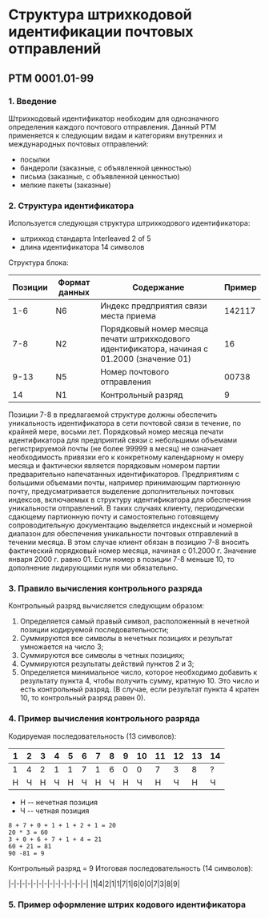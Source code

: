 # Структура штрихкодовой идентификации почтовых отправлений

## РТМ 0001.01-99

### 1. Введение

Штрихкодовый идентификатор необходим для однозначного определения
каждого почтового отправления. Данный РТМ применяется к следующим видам и категориям внутренних и международных почтовых отправлений:
  * посылки
  * бандероли (заказные, с объявленной ценностью)
  * письма (заказные, с объявленной ценностью)
  * мелкие пакеты (заказные)

### 2. Структура идентификатора

Используется следующая структура штрихкодового идентификатора:
  * штрихкод стандарта Interleaved 2 of 5
  * длина идентификатора 14 символов

Структура блока:

|Позиции|Формат данных|Содержание|Пример|
|-------|-------------|----------|------|
|1-6|N6|Индекс предприятия связи места приема|142117|
|7-8|N2|Порядковый номер месяца печати штрихкодового идентификатора, начиная с 01.2000 (значение 01)|16|
|9-13|N5|Номер почтового отправления|00738|
|14|N1|Контрольный разряд|9|

Позиции 7-8 в предлагаемой структуре должны обеспечить уникальность
идентификатора в сети почтовой связи в течение, по крайней мере, восьми лет.
Порядковый номер месяца печати идентификатора для предприятий связи с
небольшими объемами регистрируемой почты (не более 99999 в месяц) не
означает необходимость привязки его к конкретному календарному н
омеру месяца и фактически является порядковым номером партии предварительно
напечатанных идентификаторов. Предприятиям с большими объемами почты,
например принимающим партионную почту, предусматривается выделение
дополнительных почтовых индексов, включаемых в структуру идентификатора
для обеспечения уникальности отправлений. В таких случаях клиенту,
периодически сдающему партионную почту и самостоятельно готовящему
сопроводительную документацию выделяется индексный и номерной диапазон
для обеспечения уникальности почтовых отправлений в течении месяца.  В этом
случае клиент обязан в позицию 7-8 вносить фактический порядковый номер
месяца, начиная с 01.2000 г. Значение января 2000 г. равно 01. Если номер в
позиции 7-8 меньше 10, то дополнение лидирующими нуля
ми обязательно.

### 3. Правило вычисления контрольного разряда

Контрольный разряд вычисляется следующим образом:
  1. Определяется самый правый символ, расположенный в нечетной позиции кодируемой последовательности;
  2. Суммируются все символы в нечетных позициях и результат умножается на число 3;
  3. Суммируются все символы в четных позициях;
  4. Суммируются результаты действий пунктов 2 и 3;
  5. Определяется минимальное число, которое необходимо добавить к результату пункта 4, чтобы получить сумму, кратную 10. Это число и есть контрольный разряд. (В случае, если результат пункта 4 кратен 10, то контрольный разряд равен 0).

### 4. Пример вычисления контрольного разряда

Кодируемая последовательность (13 символов):

|1|2|3|4|5|6|7|8|9|10|11|12|13|14|
|-|-|-|-|-|-|-|-|-|--|--|--|--|--|
|1|4|2|1|1|7|1|6|0|0|7|3|8|?|
|Н|Ч|Н|Ч|Н|Ч|Н|Ч|Н|Ч|Н|Ч|Н|Ч|

 - Н -- нечетная позиция
 - Ч -- четная позиция

```
8 + 7 + 0 + 1 + 1 + 2 + 1 = 20
20 * 3 = 60
3 + 0 + 6 + 7 + 1 + 4 = 21
60 + 21 = 81
90 -81 = 9
```
Контрольный разряд = 9
Итоговая последовательность (14 символов):

|-|-|-|-|-|-|-|-|-|-|-|-|-|-|
|1|4|2|1|1|7|1|6|0|0|7|3|8|9|

### 5. Пример оформление штрих кодового идентификатора

